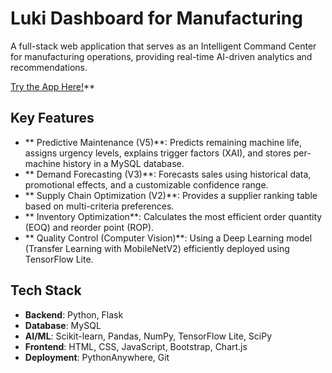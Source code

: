 # Luki Dashboard for Manufacturing

A full-stack web application that serves as an Intelligent Command Center for manufacturing operations, providing real-time AI-driven analytics and recommendations.

[Try the App Here!](https://lukifm17.pythonanywhere.com/)**

## Key Features
- ** Predictive Maintenance (V5)**: Predicts remaining machine life, assigns urgency levels, explains trigger factors (XAI), and stores per-machine history in a MySQL database.
- ** Demand Forecasting (V3)**: Forecasts sales using historical data, promotional effects, and a customizable confidence range.
- ** Supply Chain Optimization (V2)**: Provides a supplier ranking table based on multi-criteria preferences.
- ** Inventory Optimization**: Calculates the most efficient order quantity (EOQ) and reorder point (ROP).
- ** Quality Control (Computer Vision)**: Using a Deep Learning model (Transfer Learning with MobileNetV2) efficiently deployed using TensorFlow Lite.

## Tech Stack
- **Backend**: Python, Flask
- **Database**: MySQL
- **AI/ML**: Scikit-learn, Pandas, NumPy, TensorFlow Lite, SciPy
- **Frontend**: HTML, CSS, JavaScript, Bootstrap, Chart.js
- **Deployment**: PythonAnywhere, Git
